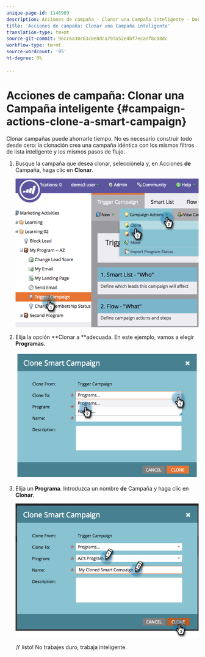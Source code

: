 ```yaml
---
unique-page-id: 1146989
description: Acciones de campaña - Clonar una Campaña inteligente - Documentos de marketing - Documentación del producto
title: 'Acciones de campaña: Clonar una Campaña inteligente'
translation-type: tm+mt
source-git-commit: 96cc6a30c63c8e8dca793a52e4bf7ecaef8c08dc
workflow-type: tm+mt
source-wordcount: '95'
ht-degree: 0%

---
```



# Acciones de campaña: Clonar una Campaña inteligente {#campaign-actions-clone-a-smart-campaign}

Clonar campañas puede ahorrarle tiempo. No es necesario construir todo desde cero: la clonación crea una campaña idéntica con los mismos filtros de lista inteligente y los mismos pasos de flujo.

1. Busque la campaña que desea clonar, selecciónela y, en Acciones **de** Campaña, haga clic en **Clonar**.

   ![](assets/image2014-9-22-13-3a56-3a34.png)

1. Elija la opción **Clonar a **adecuada. En este ejemplo, vamos a elegir **Programas**.

   ![](assets/image2014-9-22-13-3a56-3a56.png)

1. Elija un **Programa**. Introduzca un nombre **de** Campaña y haga clic en **Clonar**.

   ![](assets/image2014-9-22-13-3a57-3a9.png)

   ¡Y listo! No trabajes duro, trabaja inteligente.

